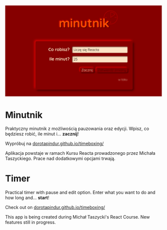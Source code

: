![obraz aplikacji](./public/timer-og.jpg)

# Minutnik

Praktyczny minutnik z możliwością pauzowania oraz edycji. Wpisz, co będziesz robić, ile minut i... **zacznij**!

Wypróbuj na [dorotapindur.github.io/timeboxing/](https://dorotapindur.github.io/timeboxing/)

Aplikacja powstaje w ramach Kursu Reacta prowadzonego przez Michała Taszyckiego. Prace nad dodatkowymi opcjami trwają.

# Timer

Practical timer with pause and edit option. Enter what you want to do and how long and... **start**!

Check out on [dorotapindur.github.io/timeboxing/](https://dorotapindur.github.io/timeboxing/)

This app is being created during Michał Taszycki's React Course. New features still in progress.
